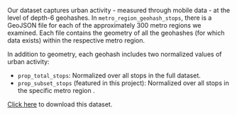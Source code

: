 Our dataset captures urban activity - measured through mobile data - at the level of depth-6 geohashes. In `metro_region_geohash_stops`, there is a GeoJSON file for each of the approximately 300 metro regions we examined. Each file contains the geometry of all the geohashes (for which data exists) within the respective metro region.

In addition to geometry, each geohash includes two normalized values of urban activity:
 - `prop_total_stops`: Normalized over all stops in the full dataset.
 - `prop_subset_stops` (featured in this project): Normalized over all stops in the specific metro region .

[Click here](https://download-directory.github.io/?url=https%3A%2F%2Fgithub.com%2Fschoolofcities%2Furban-activity-atlas%2Ftree%2Fadd-map-features%2Fdata%2Fmetro_region_geohash_stops) to download this dataset.